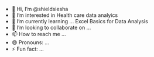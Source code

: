 - 👋 Hi, I’m @shieldsiesha
- 👀 I’m interested in Health care data analyics
- 🌱 I’m currently learning ... Excel Basics for Data Analysis 
- 💞️ I’m looking to collaborate on ...
- 📫 How to reach me ...
- 😄 Pronouns: ...
- ⚡ Fun fact: ...

<!---
shieldsiesha/shieldsiesha is a ✨ special ✨ repository because its `README.md` (this file) appears on your GitHub profile.
You can click the Preview link to take a look at your changes.
--->

